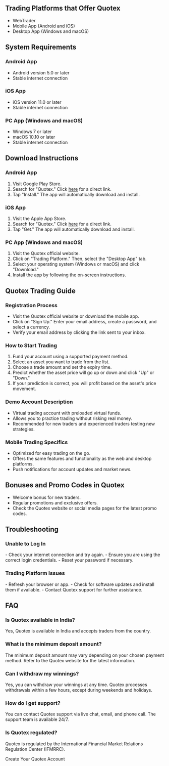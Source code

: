 ## Trading Platforms that Offer Quotex

-   WebTrader
-   Mobile App (Android and iOS)
-   Desktop App (Windows and macOS)

## System Requirements

### Android App

-   Android version 5.0 or later
-   Stable internet connection

### iOS App

-   iOS version 11.0 or later
-   Stable internet connection

### PC App (Windows and macOS)

-   Windows 7 or later
-   macOS 10.10 or later
-   Stable internet connection

## Download Instructions

### Android App

1.  Visit Google Play Store.
2.  Search for "Quotex." Click
    [here](\%22https://traff.sbs/brokerqxsignup\%22) for a direct link.
3.  Tap "Install." The app will automatically download and
    install.

### iOS App

1.  Visit the Apple App Store.
2.  Search for "Quotex." Click
    [here](\%22https://traff.sbs/brokerqxsignup\%22) for a direct link.
3.  Tap "Get." The app will automatically download and install.

### PC App (Windows and macOS)

1.  Visit the Quotex official website.
2.  Click on "Trading Platform." Then, select the "Desktop
    App" tab.
3.  Select your operating system (Windows or macOS) and click
    "Download."
4.  Install the app by following the on-screen instructions.

## Quotex Trading Guide

### Registration Process

-   Visit the Quotex official website or download the mobile app.
-   Click on "Sign Up." Enter your email address, create a
    password, and select a currency.
-   Verify your email address by clicking the link sent to your inbox.

### How to Start Trading

1.  Fund your account using a supported payment method.
2.  Select an asset you want to trade from the list.
3.  Choose a trade amount and set the expiry time.
4.  Predict whether the asset price will go up or down and click
    "Up" or "Down."
5.  If your prediction is correct, you will profit based on the asset\'s
    price movement.

### Demo Account Description

-   Virtual trading account with preloaded virtual funds.
-   Allows you to practice trading without risking real money.
-   Recommended for new traders and experienced traders testing new
    strategies.

### Mobile Trading Specifics

-   Optimized for easy trading on the go.
-   Offers the same features and functionality as the web and desktop
    platforms.
-   Push notifications for account updates and market news.

## Bonuses and Promo Codes in Quotex

-   Welcome bonus for new traders.
-   Regular promotions and exclusive offers.
-   Check the Quotex website or social media pages for the latest promo
    codes.

## Troubleshooting

### Unable to Log In

\- Check your internet connection and try again. - Ensure you are using
the correct login credentials. - Reset your password if necessary.

### Trading Platform Issues

\- Refresh your browser or app. - Check for software updates and install
them if available. - Contact Quotex support for further assistance.

## FAQ

### Is Quotex available in India?

Yes, Quotex is available in India and accepts traders from the country.

### What is the minimum deposit amount?

The minimum deposit amount may vary depending on your chosen payment
method. Refer to the Quotex website for the latest information.

### Can I withdraw my winnings?

Yes, you can withdraw your winnings at any time. Quotex processes
withdrawals within a few hours, except during weekends and holidays.

### How do I get support?

You can contact Quotex support via live chat, email, and phone call. The
support team is available 24/7.

### Is Quotex regulated?

Quotex is regulated by the International Financial Market Relations
Regulation Center (IFMRRC).

Create Your Quotex Account


